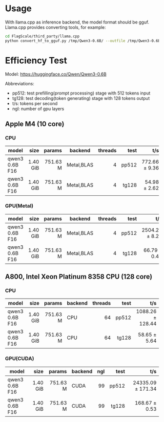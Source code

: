 # Usage
With llama.cpp as inference backend, the model format should be gguf. Llama.cpp provides converting tools, for example:
```sh
cd FlagScale/third_party/llama.cpp
python convert_hf_to_gguf.py /tmp/Qwen3-0.6B/ --outfile /tmp/Qwen3-0.6B/ggml_model_f16.gguf
``` 

# Efficiency Test

Model: https://huggingface.co/Qwen/Qwen3-0.6B

Abbreviations:
- pp512: test prefilling(prompt processing) stage with 512 tokens input
- tg128: test decoding(token generating) stage with 128 tokens output
- t/s: tokens per second
- ngl: number of gpu layers

## Apple M4 (10 core)

### CPU

| model                          |       size |     params | backend    | threads |            test |                  t/s |
| ------------------------------ | ---------: | ---------: | ---------- | ------: | --------------: | -------------------: |
| qwen3 0.6B F16                 |   1.40 GiB |   751.63 M | Metal,BLAS |       4 |           pp512 |        772.66 ± 9.36 |
| qwen3 0.6B F16                 |   1.40 GiB |   751.63 M | Metal,BLAS |       4 |           tg128 |         54.98 ± 2.62 |

### GPU(Metal)

| model                          |       size |     params | backend    | threads |            test |                  t/s |
| ------------------------------ | ---------: | ---------: | ---------- | ------: | --------------: | -------------------: |
| qwen3 0.6B F16                 |   1.40 GiB |   751.63 M | Metal,BLAS |       4 |           pp512 |       2504.29 ± 8.20 |
| qwen3 0.6B F16                 |   1.40 GiB |   751.63 M | Metal,BLAS |       4 |           tg128 |         66.79 ± 0.41 |

## A800, Intel Xeon Platinum 8358 CPU (128 core)

### CPU

| model                          |       size |     params | backend    | threads |            test |                  t/s |
| ------------------------------ | ---------: | ---------: | ---------- | ------: | --------------: | -------------------: |
| qwen3 0.6B F16                 |   1.40 GiB |   751.63 M | CPU        |      64 |           pp512 |     1088.26 ± 128.44 |
| qwen3 0.6B F16                 |   1.40 GiB |   751.63 M | CPU        |      64 |           tg128 |         58.65 ± 5.64 |

### GPU(CUDA)

| model                          |       size |     params | backend    | ngl |            test |                  t/s |
| ------------------------------ | ---------: | ---------: | ---------- | --: | --------------: | -------------------: |
| qwen3 0.6B F16                 |   1.40 GiB |   751.63 M | CUDA       |  99 |           pp512 |    24335.09 ± 171.34 |
| qwen3 0.6B F16                 |   1.40 GiB |   751.63 M | CUDA       |  99 |           tg128 |        168.67 ± 0.53 |